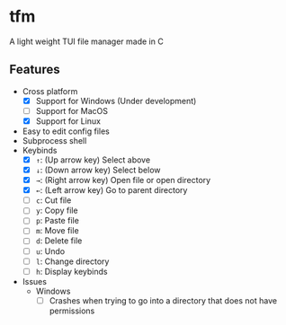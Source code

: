 # tfm
A light weight TUI file manager made in C
## Features
- Cross platform
    - [x] Support for Windows (Under development)
    - [ ] Support for MacOS
    - [x] Support for Linux
- Easy to edit config files
- Subprocess shell
- Keybinds
    - [x] `↑`: (Up arrow key) Select above
    - [x] `↓`: (Down arrow key) Select below
    - [x] `→`: (Right arrow key) Open file or open directory
    - [x] `←`: (Left arrow key) Go to parent directory
    - [ ] `c`: Cut file
    - [ ] `y`: Copy file
    - [ ] `p`: Paste file
    - [ ] `m`: Move file
    - [ ] `d`: Delete file
    - [ ] `u`: Undo
    - [ ] `l`: Change directory
    - [ ] `h`: Display keybinds
- Issues
    - Windows
        - [ ] Crashes when trying to go into a directory that does not have permissions
